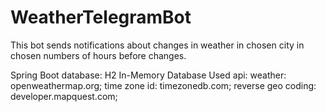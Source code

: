 # WeatherTelegramBot
This bot sends notifications about changes in weather in chosen city in chosen numbers of hours before changes.

Spring Boot
database: H2 In-Memory Database
Used api:
weather: openweathermap.org;
time zone id: timezonedb.com;
reverse geo coding: developer.mapquest.com;